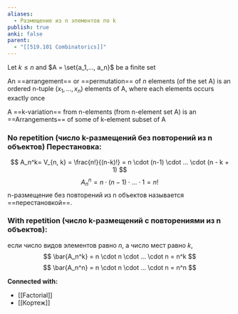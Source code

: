 ```yaml
---
aliases:
  - Pазме­щение из n элементов по k
publish: true
anki: false
parent:
  - "[[519.101 Combinatorics]]"
---
```

Let $k \leq n$  and $A = \set{a_1,..., a_n}$ be a finite set

An ==arrangement== or ==permutation== of $n$ elements (of the set A) is an ordered n-tuple $(x_1,..., x_n)$ elements of A, where each elements occurs exactly once

A ==k-variation== from n-elements (from n-element set A) is an ==Arrangements== of some of k-element subset of A

### No repetition (число k-размещений без повторений из n объектов) Перестановка:
$$
A_n^k= V_{n, k} = \frac{n!}{(n-k)!} = n \cdot (n-1) \cdot ... \cdot (n - k + 1)
$$
$$
A_n^n = n \cdot (n-1) \cdot ... \cdot 1 = n!
$$
n-размещение без повторений из n объектов называется ==перестановкой==.

### With repetition (число k-размещений c повторениями из n объектов):
если число видов элементов равно $n$, а число мест равно $k$,
$$
\bar{A_n^k} = n \cdot n \cdot ... \cdot n = n^k
$$
$$
\bar{A_n^n} = n \cdot n \cdot ... \cdot n = n^n
$$





**Connected with:**
- [[Factorial]]
- [[Кортеж]]

